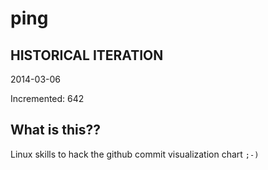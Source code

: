 # ping

## HISTORICAL ITERATION
2014-03-06

Incremented: 642

## What is this?? 
Linux skills to hack the github commit visualization chart `;-)`
